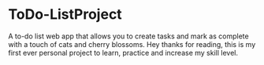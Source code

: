 # ToDo-ListProject
A to-do list web app that allows you to create tasks and mark as complete with a touch of cats and cherry blossoms.
Hey thanks for reading, this is my first ever personal project to learn, practice and increase my skill level. 
